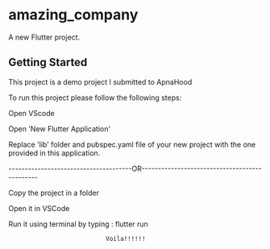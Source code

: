 # amazing_company

A new Flutter project.

## Getting Started

This project is a demo project I submitted to ApnaHood

To run this project please follow the following steps:

Open VScode

Open 'New Flutter Application'

Replace 'lib' folder and pubspec.yaml file of your new project with the one provided
in this application.


--------------------------------------OR----------------------------------------------

Copy the project in a folder 

Open it in VSCode

Run it using terminal by typing : flutter run




                               Voila!!!!!! 